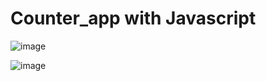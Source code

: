 # Counter_app with Javascript

![image](https://user-images.githubusercontent.com/48632924/123317116-4124bc00-d4f3-11eb-92d8-50e0eac24cf5.png)


![image](https://user-images.githubusercontent.com/48632924/123317195-5994d680-d4f3-11eb-8871-b24afbb29de8.png)
